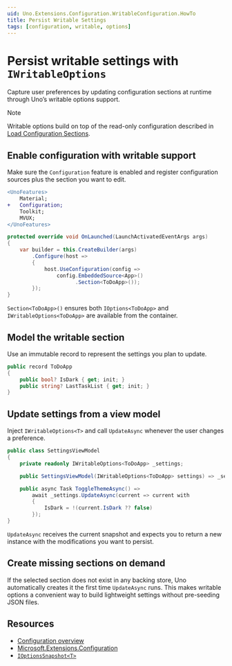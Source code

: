 ```yaml
---
uid: Uno.Extensions.Configuration.WritableConfiguration.HowTo
title: Persist Writable Settings
tags: [configuration, writable, options]
---
```

# Persist writable settings with `IWritableOptions`

Capture user preferences by updating configuration sections at runtime through Uno’s writable options support.

> [!NOTE]
> Writable options build on top of the read-only configuration described in [Load Configuration Sections](xref:Uno.Extensions.Configuration.HowToConfiguration).

## Enable configuration with writable support

Make sure the `Configuration` feature is enabled and register configuration sources plus the section you want to edit.

```diff
<UnoFeatures>
    Material;
+   Configuration;
    Toolkit;
    MVUX;
</UnoFeatures>
```

```csharp
protected override void OnLaunched(LaunchActivatedEventArgs args)
{
    var builder = this.CreateBuilder(args)
        .Configure(host =>
        {
            host.UseConfiguration(config =>
                config.EmbeddedSource<App>()
                      .Section<ToDoApp>());
        });
}
```

`Section<ToDoApp>()` ensures both `IOptions<ToDoApp>` and `IWritableOptions<ToDoApp>` are available from the container.

## Model the writable section

Use an immutable record to represent the settings you plan to update.

```csharp
public record ToDoApp
{
    public bool? IsDark { get; init; }
    public string? LastTaskList { get; init; }
}
```

## Update settings from a view model

Inject `IWritableOptions<T>` and call `UpdateAsync` whenever the user changes a preference.

```csharp
public class SettingsViewModel
{
    private readonly IWritableOptions<ToDoApp> _settings;

    public SettingsViewModel(IWritableOptions<ToDoApp> settings) => _settings = settings;

    public async Task ToggleThemeAsync() =>
        await _settings.UpdateAsync(current => current with
        {
            IsDark = !(current.IsDark ?? false)
        });
}
```

`UpdateAsync` receives the current snapshot and expects you to return a new instance with the modifications you want to persist.

## Create missing sections on demand

If the selected section does not exist in any backing store, Uno automatically creates it the first time `UpdateAsync` runs. This makes writable options a convenient way to build lightweight settings without pre-seeding JSON files.

## Resources

- [Configuration overview](xref:Uno.Extensions.Configuration.Overview)
- [Microsoft.Extensions.Configuration](https://learn.microsoft.com/dotnet/api/microsoft.extensions.configuration)
- [`IOptionsSnapshot<T>`](https://learn.microsoft.com/dotnet/api/microsoft.extensions.options.ioptionssnapshot-1)

